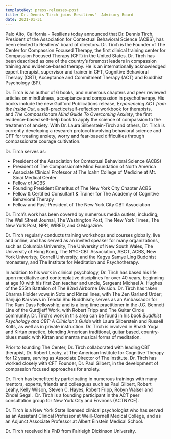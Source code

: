 ```yaml
---
templateKey: press-releases-post
title: Dr. Dennis Tirch joins Resiliens'  Advisory Board
date: 2021-01-31
---
```



Palo Alto, California - Resiliens today announced that Dr. Dennis Tirch, President of the Association for Contextual Behavioral Science (ACBS), has been elected to Resiliens' board of directors. Dr. Tirch is the Founder of The Center for Compassion Focused Therapy, the first clinical training center for Compassion Focused Therapy (CFT) in the United States. Dr. Tirch has been described as one of the country’s foremost leaders in compassion training and evidence-based therapy. He is an internationally acknowledged expert therapist, supervisor and trainer in CFT, Cognitive Behavioral Therapy (CBT), Acceptance and Commitment Therapy (ACT) and Buddhist Psychology (BP).

Dr. Tirch is an author of 6 books, and numerous chapters and peer reviewed articles on mindfulness, acceptance and compassion in psychotherapy. His books include the new Guilford Publications release, *Experiencing ACT from the Inside Out*, a self-practice/self-reflection workbook for therapists, and *The Compassionate Mind Guide To Overcoming Anxiety*, the first evidence-based self-help book to apply the science of compassion to the treatment of anxiety. With Dr. Laura Silberstein-Tirch and others, Dr. Tirch is currently developing a research protocol involving behavioral science and CFT for treating anxiety, worry and fear-based difficulties through compassionate courage cultivation.

Dr. Tirch serves as:

* President of the Association for Contextual Behavioral Science (ACBS)
* President of The Compassionate Mind Foundation of North America
* Associate Clinical Professor at The Icahn College of Medicine at Mt. Sinai Medical Center
* Fellow of ACBS
* Founding President Emeritus of The New York City Chapter ACBS
* Fellow & Certified Consultant & Trainer for The Academy of Cognitive Behavioral Therapy
* Fellow and Past-President of The New York City CBT Association

Dr. Tirch’s work has been covered by numerous media outlets, including; The Wall Street Journal, The Washington Post, The New York Times, The New York Post, NPR, WIRED, and O Magazine.

Dr. Tirch regularly conducts training workshops and courses globally, live and online, and has served as an invited speaker for many organizations, such as Columbia University, The University of New South Wales, The University of Hong Kong, The NYC-CBT Association, ABCT, ACBS, New York Univeristy, Cornell University, and the Kagyu Samye Ling Buddhist monastery, and The Institute for Meditation and Psychotherapy.

In addition to his work in clinical psychology, Dr. Tirch has based his life upon meditative and contemplative disciplines for over 40 years, beginning at age 10 with his first Zen teacher and uncle, Sergeant Michael A. Hughes of the 555th Battalion of The 82nd Airborne Division. Dr. Tirch has taken Dharma Holder vows in Soto and Rinzai lines, with The Zen Garland Order; Sanjujo Kai vows in Tendai Shu Buddhism; serves as an Ambassador for The Ram Dass Fellowship; and is a long time practitioner in the J.G. Bennett Line of the Gurdjieff Work, with Robert Fripp and The Guitar Circle community. Dr. Tirch’s work in this area can be found in his book *Buddhist Psychology and CBT: A Clinician’s Guide* with Laura Silberstein and Russell Kolts, as well as in private instruction. Dr. Tirch is involved in Bhakti Yoga and Kirtan practice, blending American traditional, guitar based, country-blues music with Kirtan and mantra musical forms of meditation.

Prior to founding The Center, Dr. Tirch collaborated with leading CBT therapist, Dr. Robert Leahy, at The American Institute for Cognitive Therapy for 12 years, serving as Associate Director of The Institute. Dr. Tirch has worked closely with CFT Founder, Dr. Paul Gilbert, in the development of compassion focused approaches for anxiety.

Dr. Tirch has benefited by participating in numerous trainings with many mentors, experts, friends and colleagues such as Paul Gilbert, Robert Leahy, Kelly Wilson, Steven C. Hayes, Robert Fripp, Robyn Walser and Zindel Segal.  Dr. Tirch is a founding participant in the ACT peer consultation group for New York City and Environs (ACTNYCE).

Dr. Tirch is a New York State licensed clinical psychologist who has served as an Assistant Clinical Professor at Weill-Cornell Medical College, and as an Adjunct Associate Professor at Albert Einstein Medical School.

Dr. Tirch received his PhD from Fairleigh Dickinson University.